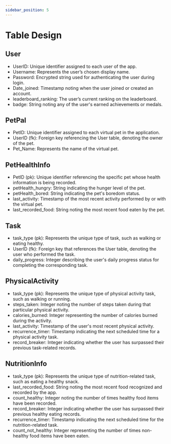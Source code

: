 ```yaml
---
sidebar_position: 5
---
```


Table Design
=============================

## User
- UserID: Unique identifier assigned to each user of the app.
- Username: Represents the user’s chosen display name.
- Password: Encrypted string used for authenticating the user during login.
- Date_joined: Timestamp noting when the user joined or created an account.
- leaderboard_ranking: The user’s current ranking on the leaderboard.
- badge: String noting any of the user's earned achievements or medals.


## PetPal
- PetID: Unique identifier assigned to each virtual pet in the application.
- UserID (fk): Foreign key referencing the User table, denoting the owner of the pet.
- Pet_Name: Represents the name of the virtual pet.


## PetHealthInfo
- PetID (pk): Unique identifier referencing the specific pet whose health information is being recorded.
- petHealth_hungry: String indicating the hunger level of the pet.
- petHealth_bored: String indicating the pet's boredom status.
- last_activity: Timestamp of the most recent activity performed by or with the virtual pet.
- last_recorded_food: String noting the most recent food eaten by the pet.


## Task
- task_type (pk): Represents the unique type of task, such as walking or eating healthy.
- UserID (fk): Foreign key that references the User table, denoting the user who performed the task.
- daily_progress: Integer describing the user's daily progress status for completing the corresponding task.


## PhysicalActivity
- task_type (pk): Represents the unique type of physical activity task, such as walking or running.
- steps_taken: Integer noting the number of steps taken during that particular physical activity.
- calories_burned: Integer representing the number of calories burned during the activity.
- last_activity: Timestamp of the user's most recent physical activity.
- recurrence_timer: Timestamp indicating the next scheduled time for a physical activity task.
- record_breaker: Integer indicating whether the user has surpassed their previous task-related records.


## NutritionInfo
- task_type (pk): Represents the unique type of nutrition-related task, such as eating a healthy snack.
- last_recorded_food: String noting the most recent food recognized and recorded by the app.
- count_healthy: Integer noting the number of times healthy food items have been recorded.
- record_breaker: Integer indicating whether the user has surpassed their previous healthy eating records.
- recurrence_timer: Timestamp indicating the next scheduled time for the nutrition-related task.
- count_not_healthy: Integer representing the number of times non-healthy food items have been eaten.
